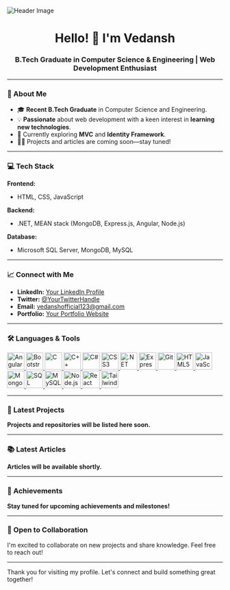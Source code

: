![Header Image]([[https://images.unsplash.com/photo-1498050108023-c5249f4df085?crop=entropy&cs=tinysrgb&fit=max&fm=jpg&ixid=MnwzNzUyOXwwfDF8c2VhcmNofDJ8fGNvZGluZyUyQ3dlYl9kZXZlbG9wbWVudHxlbnwwfHx8fDE2NTM5NTk4Mzg&ixlib=rb-1.2.1&q=80&w=1440](https://user-images.githubusercontent.com/10498744/210012254-234538ff-d198-48aa-8964-37e6fd45d227.gif)](https://res.cloudinary.com/practicaldev/image/fetch/s--7uXrM6C1--/c_limit%2Cf_auto%2Cfl_progressive%2Cq_66%2Cw_800/https://dev-to-uploads.s3.amazonaws.com/uploads/articles/1jsj8dy2kxbmgio1tegl.gif))

<h1 align="center">Hello! 👋 I'm Vedansh</h1>
<h3 align="center">B.Tech Graduate in Computer Science & Engineering | Web Development Enthusiast</h3>


---

### 🌟 About Me

- 🎓 **Recent B.Tech Graduate** in Computer Science and Engineering.
- 💡 **Passionate** about web development with a keen interest in **learning new technologies**.
- 🌱 Currently exploring **MVC** and **Identity Framework**.
- 👨‍💻 Projects and articles are coming soon—stay tuned!

---

### 💻 Tech Stack

**Frontend:**  
- HTML, CSS, JavaScript  

**Backend:**  
- .NET, MEAN stack (MongoDB, Express.js, Angular, Node.js)  

**Database:**  
- Microsoft SQL Server, MongoDB, MySQL  

---

### 📈 Connect with Me

- **LinkedIn:** [Your LinkedIn Profile](#)
- **Twitter:** [@YourTwitterHandle](#)
- **Email:** [vedanshofficial123@gmail.com](mailto:vedanshofficial123@gmail.com)
- **Portfolio:** [Your Portfolio Website](#)

---

### 🛠️ Languages & Tools

<p align="left">
  <a href="https://angular.io" target="_blank" rel="noreferrer">
    <img src="https://upload.wikimedia.org/wikipedia/commons/thumb/c/cf/Angular_full_color_logo.svg/1200px-Angular_full_color_logo.svg.png" alt="Angular" width="40" height="40">
  </a>
  <a href="https://getbootstrap.com" target="_blank" rel="noreferrer">
    <img src="https://upload.wikimedia.org/wikipedia/commons/thumb/4/43/Bootstrap_Logo.svg/2560px-Bootstrap_Logo.svg.png" alt="Bootstrap" width="40" height="40">
  </a>
  <a href="https://www.cprogramming.com/" target="_blank" rel="noreferrer">
    <img src="https://upload.wikimedia.org/wikipedia/commons/thumb/1/18/C_Programming_Language.svg/1200px-C_Programming_Language.svg.png" alt="C" width="40" height="40">
  </a>
  <a href="https://www.w3schools.com/cpp/" target="_blank" rel="noreferrer">
    <img src="https://upload.wikimedia.org/wikipedia/commons/thumb/1/18/C%2B%2B_logo.svg/1200px-C%2B%2B_logo.svg.png" alt="C++" width="40" height="40">
  </a>
  <a href="https://www.w3schools.com/cs/" target="_blank" rel="noreferrer">
    <img src="https://upload.wikimedia.org/wikipedia/commons/thumb/6/6a/C_Sharp_logo.svg/1200px-C_Sharp_logo.svg.png" alt="C#" width="40" height="40">
  </a>
  <a href="https://www.w3schools.com/css/" target="_blank" rel="noreferrer">
    <img src="https://upload.wikimedia.org/wikipedia/commons/thumb/6/62/CSS3_logo.svg/1200px-CSS3_logo.svg.png" alt="CSS3" width="40" height="40">
  </a>
  <a href="https://dotnet.microsoft.com/" target="_blank" rel="noreferrer">
    <img src="https://upload.wikimedia.org/wikipedia/commons/thumb/6/6a/.NET_logo.svg/1200px-.NET_logo.svg.png" alt=".NET" width="40" height="40">
  </a>
  <a href="https://expressjs.com" target="_blank" rel="noreferrer">
    <img src="https://upload.wikimedia.org/wikipedia/commons/thumb/6/64/Expressjs.png/1200px-Expressjs.png" alt="Express.js" width="40" height="40">
  </a>
  <a href="https://git-scm.com/" target="_blank" rel="noreferrer">
    <img src="https://upload.wikimedia.org/wikipedia/commons/thumb/e/e0/Git-logo.svg/1200px-Git-logo.svg.png" alt="Git" width="40" height="40">
  </a>
  <a href="https://www.w3.org/html/" target="_blank" rel="noreferrer">
    <img src="https://upload.wikimedia.org/wikipedia/commons/thumb/6/61/HTML5_logo_and_wordmark.svg/1200px-HTML5_logo_and_wordmark.svg.png" alt="HTML5" width="40" height="40">
  </a>
  <a href="https://developer.mozilla.org/en-US/docs/Web/JavaScript" target="_blank" rel="noreferrer">
    <img src="https://upload.wikimedia.org/wikipedia/commons/thumb/6/6a/JavaScript-logo.png/640px-JavaScript-logo.png" alt="JavaScript" width="40" height="40">
  </a>
  <a href="https://www.mongodb.com/" target="_blank" rel="noreferrer">
    <img src="https://upload.wikimedia.org/wikipedia/commons/thumb/4/47/MongoDB_Logo.svg/1200px-MongoDB_Logo.svg.png" alt="MongoDB" width="40" height="40">
  </a>
  <a href="https://www.microsoft.com/en-us/sql-server" target="_blank" rel="noreferrer">
    <img src="https://upload.wikimedia.org/wikipedia/commons/thumb/6/64/SQL_Server_2019_logo.png/1200px-SQL_Server_2019_logo.png" alt="SQL Server" width="40" height="40">
  </a>
  <a href="https://www.mysql.com/" target="_blank" rel="noreferrer">
    <img src="https://upload.wikimedia.org/wikipedia/commons/thumb/0/0e/MySQL_logo.svg/1200px-MySQL_logo.svg.png" alt="MySQL" width="40" height="40">
  </a>
  <a href="https://nodejs.org" target="_blank" rel="noreferrer">
    <img src="https://upload.wikimedia.org/wikipedia/commons/thumb/d/d9/Node.js_logo.svg/1200px-Node.js_logo.svg.png" alt="Node.js" width="40" height="40">
  </a>
  <a href="https://reactjs.org/" target="_blank" rel="noreferrer">
    <img src="https://upload.wikimedia.org/wikipedia/commons/thumb/a/a7/React-icon.svg/1200px-React-icon.svg.png" alt="React" width="40" height="40">
  </a>
  <a href="https://tailwindcss.com/" target="_blank" rel="noreferrer">
    <img src="https://upload.wikimedia.org/wikipedia/commons/thumb/6/60/Tailwind_CSS_Logo.svg/1200px-Tailwind_CSS_Logo.svg.png" alt="Tailwind CSS" width="40" height="40">
  </a>
</p>

---

### 🚀 Latest Projects

**Projects and repositories will be listed here soon.**

---

### 📚 Latest Articles

**Articles will be available shortly.**

---

### 🎉 Achievements

**Stay tuned for upcoming achievements and milestones!**

---

### 🤝 Open to Collaboration

I'm excited to collaborate on new projects and share knowledge. Feel free to reach out!

---

Thank you for visiting my profile. Let's connect and build something great together!
